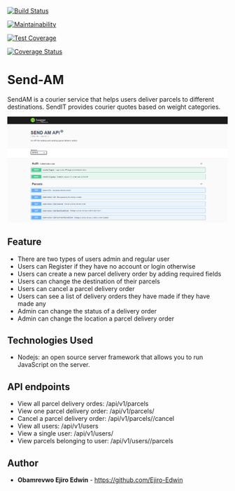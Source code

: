 [![Build Status](https://travis-ci.org/Ejiro-Edwin/SendAm.svg?branch=master)](https://travis-ci.org/Ejiro-Edwin/SendAm)

[![Maintainability](https://api.codeclimate.com/v1/badges/fb1920094e54376a3fcc/maintainability)](https://codeclimate.com/github/Ejiro-Edwin/SendAm/maintainability)

[![Test Coverage](https://api.codeclimate.com/v1/badges/fb1920094e54376a3fcc/test_coverage)](https://codeclimate.com/github/Ejiro-Edwin/SendAm/test_coverage)

[![Coverage Status](https://coveralls.io/repos/github/Ejiro-Edwin/SendAm/badge.svg?branch=master)](https://coveralls.io/github/Ejiro-Edwin/SendAm?branch=master)

# Send-AM

SendAM is a courier service that helps users deliver parcels to different destinations. SendIT provides courier quotes based on weight categories.

![):](https://github.com/Ejiro-Edwin/SendAm/blob/master/API_INT.PNG)

## Feature
* There are two types of users admin and regular user
* Users can Register if they have no account or login otherwise
* Users can create a new parcel delivery order by adding required fields
* Users can change the destination of their parcels
* Users can cancel a parcel delivery order
* Users can see a list of delivery orders they have made if they have made any
* Admin can change the status of a delivery order
* Admin can change the location a parcel delivery order

## Technologies Used
* Nodejs: an open source server framework that allows you to run JavaScript on the server.


## API endpoints

* View all parcel delivery ordes: /api/v1/parcels
* View one parcel delivery order: /api/v1/parcels/<id>
* Cancel a parcel delivery order: /api/v1/parcels/<id>/cancel
* View all users:                 /api/v1/users
* View a single user:             /api/v1/users/<id>
* View parcels belonging to user: /api/v1/users/<id>/parcels

## Author
* **Obamrevwo Ejiro Edwin** - https://github.com/Ejiro-Edwin




